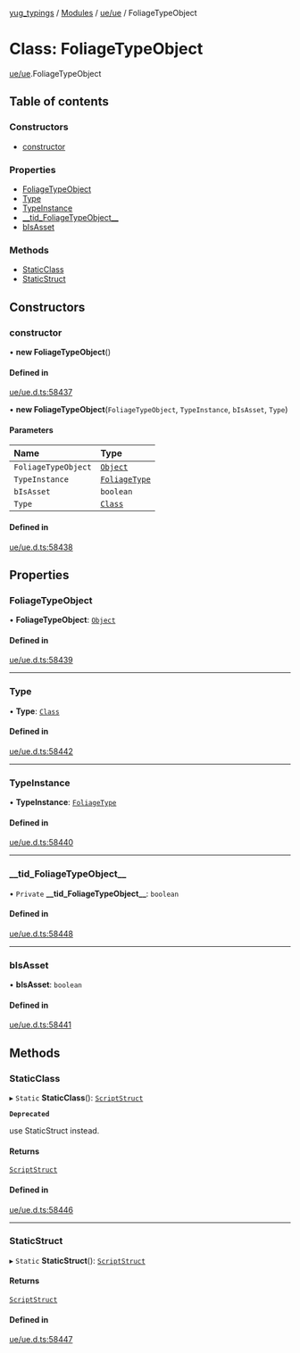 [yug_typings](../README.md) / [Modules](../modules.md) / [ue/ue](../modules/ue_ue.md) / FoliageTypeObject

# Class: FoliageTypeObject

[ue/ue](../modules/ue_ue.md).FoliageTypeObject

## Table of contents

### Constructors

- [constructor](ue_ue.FoliageTypeObject.md#constructor)

### Properties

- [FoliageTypeObject](ue_ue.FoliageTypeObject.md#foliagetypeobject)
- [Type](ue_ue.FoliageTypeObject.md#type)
- [TypeInstance](ue_ue.FoliageTypeObject.md#typeinstance)
- [\_\_tid\_FoliageTypeObject\_\_](ue_ue.FoliageTypeObject.md#__tid_foliagetypeobject__)
- [bIsAsset](ue_ue.FoliageTypeObject.md#bisasset)

### Methods

- [StaticClass](ue_ue.FoliageTypeObject.md#staticclass)
- [StaticStruct](ue_ue.FoliageTypeObject.md#staticstruct)

## Constructors

### constructor

• **new FoliageTypeObject**()

#### Defined in

[ue/ue.d.ts:58437](https://github.com/YugMetaverse/yug_typings/blob/b7d9b19/ue/ue.d.ts#L58437)

• **new FoliageTypeObject**(`FoliageTypeObject`, `TypeInstance`, `bIsAsset`, `Type`)

#### Parameters

| Name | Type |
| :------ | :------ |
| `FoliageTypeObject` | [`Object`](ue_ue.Object.md) |
| `TypeInstance` | [`FoliageType`](ue_ue.FoliageType.md) |
| `bIsAsset` | `boolean` |
| `Type` | [`Class`](ue_ue.Class.md) |

#### Defined in

[ue/ue.d.ts:58438](https://github.com/YugMetaverse/yug_typings/blob/b7d9b19/ue/ue.d.ts#L58438)

## Properties

### FoliageTypeObject

• **FoliageTypeObject**: [`Object`](ue_ue.Object.md)

#### Defined in

[ue/ue.d.ts:58439](https://github.com/YugMetaverse/yug_typings/blob/b7d9b19/ue/ue.d.ts#L58439)

___

### Type

• **Type**: [`Class`](ue_ue.Class.md)

#### Defined in

[ue/ue.d.ts:58442](https://github.com/YugMetaverse/yug_typings/blob/b7d9b19/ue/ue.d.ts#L58442)

___

### TypeInstance

• **TypeInstance**: [`FoliageType`](ue_ue.FoliageType.md)

#### Defined in

[ue/ue.d.ts:58440](https://github.com/YugMetaverse/yug_typings/blob/b7d9b19/ue/ue.d.ts#L58440)

___

### \_\_tid\_FoliageTypeObject\_\_

• `Private` **\_\_tid\_FoliageTypeObject\_\_**: `boolean`

#### Defined in

[ue/ue.d.ts:58448](https://github.com/YugMetaverse/yug_typings/blob/b7d9b19/ue/ue.d.ts#L58448)

___

### bIsAsset

• **bIsAsset**: `boolean`

#### Defined in

[ue/ue.d.ts:58441](https://github.com/YugMetaverse/yug_typings/blob/b7d9b19/ue/ue.d.ts#L58441)

## Methods

### StaticClass

▸ `Static` **StaticClass**(): [`ScriptStruct`](ue_ue.ScriptStruct.md)

**`Deprecated`**

use StaticStruct instead.

#### Returns

[`ScriptStruct`](ue_ue.ScriptStruct.md)

#### Defined in

[ue/ue.d.ts:58446](https://github.com/YugMetaverse/yug_typings/blob/b7d9b19/ue/ue.d.ts#L58446)

___

### StaticStruct

▸ `Static` **StaticStruct**(): [`ScriptStruct`](ue_ue.ScriptStruct.md)

#### Returns

[`ScriptStruct`](ue_ue.ScriptStruct.md)

#### Defined in

[ue/ue.d.ts:58447](https://github.com/YugMetaverse/yug_typings/blob/b7d9b19/ue/ue.d.ts#L58447)
